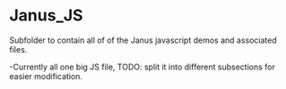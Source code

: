 Janus_JS
===

Subfolder to contain all of of the Janus javascript demos and associated files. 

-Currently all one big JS file, TODO: split it into different subsections for easier modification.









